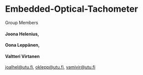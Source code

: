 # Embedded-Optical-Tachometer

Group Members

#### Joona Helenius, 
#### Oona Leppänen, 
#### Valtteri Virtanen

joalhel@utu.fi, oklepp@utu.fi, vamivir@utu.fi
